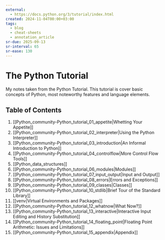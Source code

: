 ```yaml
---
external:
  - https://docs.python.org/3/tutorial/index.html
created: 2024-11-04T00:00+03:00
tags:
  - blog
  - cheat-sheets
  - annotation_article
sr-due: 2025-09-13
sr-interval: 65
sr-ease: 130
---
```


# The Python Tutorial

My notes taken from the Python Tutorial. This tutorial is cover basic concepts
of Python, most noteworthy features and language elements.

## Table of Contents

1. [[Python_community-Python_tutorial_01_appetite|Whetting Your Appetite]]
2. [[Python_community-Python_tutorial_02_interpreter|Using the Python
   Interpreter]]
3. [[Python_community-Python_tutorial_03_introduction|An Informal Introduction
   to Python]]
4. [[Python_community-Python_tutorial_04_controlflow|More Control Flow Tools]]
5. [[Python_data_structures]]
6. [[Python_community-Python_tutorial_06_modules|Modules]]
7. [[Python_community-Python_tutorial_07_input_output|Input and Output]]
8. [[Python_community-Python_tutorial_08_errors|Errors and Exceptions]]
9. [[Python_community-Python_tutorial_09_classes|Classes]]
10. [[Python_community-Python_tutorial_10_stdlib|Brief Tour of the Standard
    Library]]
11. [[venv|Virtual Environments and Packages]]
12. [[Python_community-Python_tutorial_12_whatnow|What Now?]]
13. [[Python_community-Python_tutorial_13_interactive|Interactive Input Editing
    and History Substitution]]
14. [[Python_community-Python_tutorial_14_floating_point|Floating Point
    Arithmetic: Issues and Limitations]]
15. [[Python_community-Python_tutorial_15_appendix|Appendix]]
